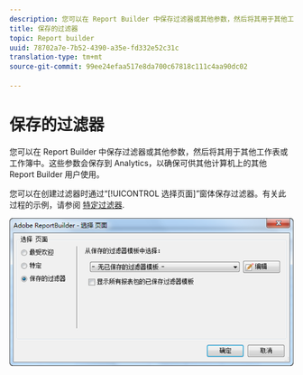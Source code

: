 ```yaml
---
description: 您可以在 Report Builder 中保存过滤器或其他参数，然后将其用于其他工作表或工作簿中。这些参数会保存到 Analytics，以确保可供其他计算机上的其他 Report Builder 用户使用。
title: 保存的过滤器
topic: Report builder
uuid: 78702a7e-7b52-4390-a35e-fd332e52c31c
translation-type: tm+mt
source-git-commit: 99ee24efaa517e8da700c67818c111c4aa90dc02

---
```



# 保存的过滤器

您可以在 Report Builder 中保存过滤器或其他参数，然后将其用于其他工作表或工作簿中。这些参数会保存到 Analytics，以确保可供其他计算机上的其他 Report Builder 用户使用。

您可以在创建过滤器时通过“[!UICONTROL 选择页面]”窗体保存过滤器。有关此过程的示例，请参阅 [特定过滤器](/help/analyze/report-builder/layout/c-filter-dimensions/t-specific-filters.md).

![](assets/choose_page_saved.png)

